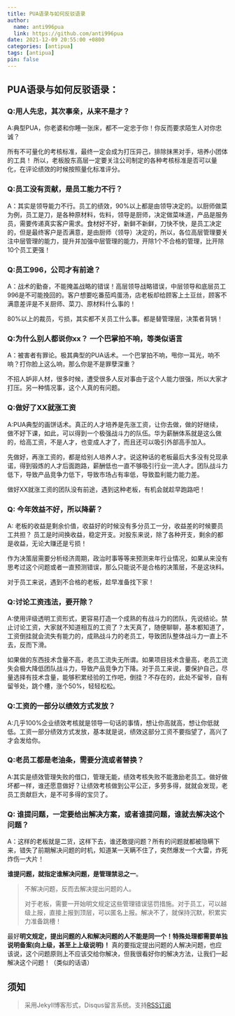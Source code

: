 ```yaml
---
title: PUA语录与如何反驳语录
author:
  name: anti996pua
  link: https://github.com/anti996pua
date: 2021-12-09 20:55:00 +0800
categories: [antipua]
tags: [antipua]
pin: false
---
```


## **PUA语录与如何反驳语录：**

### Q:用人先忠，其次事亲，从来不是才？

A:典型PUA，你老婆和你睡一张床，都不一定忠于你！你反而要求陌生人对你忠诚？

所有不可量化的考核标准，最终一定会成为打压异己，排除抹黑对手，培养小团体的工具！
所以，老板股东高层一定要关注公司制定的各种考核标准是否可以量化，在评论绩效的时候按照量化标准评分。



### Q:员工没有贡献，是员工能力不行？

A：其实是领导能力不行。员工的绩效，90%以上都是由领导决定的。以厨师做菜为例，员工是刀，是各种原材料，佐料，领导是厨师，决定做菜味道，产品是服务员，需要传递真实客户需求。食材好不好，新鲜不新鲜，刀快不快，是员工决定的，但是最终客户是否满意，是由厨师（领导）决定的，所以，各位高层管理要关注中层管理的能力，提升并加强中层管理的能力，开除1个不合格的管理，比开除10个员工更强！



### Q:员工996，公司才有前途？

A：战术的勤奋，不能掩盖战略的错误！高层领导战略错误，中层领导和底层员工996是不可能挽回的。客户想要吃番茄鸡蛋汤，店老板却给顾客上土豆丝，顾客不满意差评是不关厨师、菜刀、原材料什么事的！

80%以上的裁员，亏损，其实都不关员工什么事。都是替管理层，决策者背锅！



### Q:为什么别人都说你xx？ 一个巴掌拍不响，等类似语言

A：被害者有罪论。极其典型的PUA话术。一个巴掌拍不响，甩你一耳光，响不响？打你脸上这么响，那么你是不是罪孽深重？

不招人妒非人材，很多时候，遭受很多人反对事由于这个人能力很强，所以大家才打压。另一种情况事，这个人真的有问题。



### Q:做好了XX就涨工资

A:PUA典型的画饼话术。真正的人才培养是先涨工资，让你去做，做的好继续，做不好下课，如此，可以得到一个极强战斗力的队伍。华为薪酬体系就是这么做的，给高工资，不是人才，也变成人才了，而且还可以吸引外部高手加入。

先做好，再涨工资的，都是给别人培养人才。说这种话的老板最后大多没有兑现承诺，得到锻炼的人才后面跑路，薪酬低也一直不够吸引行业一流人才。团队战斗力低下，导致产品竞争力低下，导致市场占有率低，导致盈利能力能力差。

做好XX就涨工资的团队没有前途，遇到这种老板，有机会就趁早跑路吧！

### Q: 今年效益不好，所以降薪？

A: 老板的收益是剩余价值，收益好的时候没有多分员工一分，收益差的时候要员工共担？ 员工是时间换收益，稳定开支。对股东来说，除了各种开支，剩余的都是收益，无论大赚还是亏损！

  作为决策层需要分析经济周期，政治时事等等来预测来年行业情况，如果从来没有思考过这个问题或者一直预测错误，那么只能说不是合格的决策层，不是这块料。

  对于员工来说，遇到不合格的老板，趁早准备找下家！

### Q:讨论工资违法，要开除？

A:使用评级透明工资形式，更容易打造一个成熟的有战斗力的团队，先说结论。禁止讨论工资，大家就不知道相互的工资了？太天真了，随便聊聊，基本都知道了，工资倒挂就会流失有能力的，成熟战斗力的老员工，导致团队整体战斗力一直上不去，反而下滑。

如果做的东西技术含量不高，老员工流失无所谓。如果项目技术含量高，老员工流失会极大降低团队战斗力，导致产品竞争力下降。对于员工来说，要保护自己，尽量选择有技术含量，能够积累经验的工作吧，倒挂？不存在的，此处不留爷，自有留爷处，跳个槽，涨个50%，轻轻松松。

### Q:工资的一部分以绩效方式发放？

A:几乎100%企业绩效考核就是领导一句话的事情，想让你高就高，想让你低就低。工资一部分绩效方式发放，基本就是说，绩效这部分工资不要指望了，高兴了才会发给你。

### Q:老员工都是老油条，需要分流或者替换？

A:其实是绩效管理失败的借口，管理无能，绩效考核失败不能激励老员工。做好做坏都一样，谁还愿意做好？让绩效考核做到公平公正，多劳多得，就就会发现，老员工贡献巨大，是不可多得的宝贝了。

### Q: 谁提问题，一定要给出解决方案，或者谁提问题，谁就去解决这个问题？

A：这样的老板就是二货，这样下去，谁还敢提问题？所有的问题就都被隐瞒下来，错失了前期解决问题的时机，知道某一天瞒不住了，突然爆发一个大雷，炸死炸伤一大片！

**谁提问题，就指定谁解决问题，是管理禁忌之一**。

> 不解决问题，反而去解决提出问题的人。
>
> 对于老板，需要一开始明文规定这些管理错误惩罚措施。对于员工，可以越级上报，直接上报到顶层，可以匿名上报。解决不了，就保持沉默，积累实力准备跳槽！

最好**明文规定，提出问题的人和解决问题的人不能是同一个！特殊处理都需要单独说明备案(向上级，甚至上上级说明)！**
真的要指定提出问题的人解决问题，也应该说，这个问题原则上不应该交给你解决，但我很看好你的解决方法，让我们一起解决这个问题！（类似的话语）

## **须知**

> 采用Jekyll博客形式，Disqus留言系统。支持[RSS订阅](https://anti996pua.github.io/feed.xml)